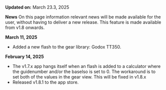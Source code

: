 **Updated on:** March 23.3, 2025

**News**
On this page information relevant news will be made available for the user, without having to deliver a new release. This feature is made available from v1.8 onwards.

**March 11, 2025**
* Added a new flash to the gear library: Godox TT350.

**February 14, 2025**
* The v1.7.x app hangs itself when an flash is added to a calculator where the guidenumber and/or the baseIso is set to 0. The workaround is to set both of the values in the gear view. This will be fixed in v1.8.x
* Released v1.8.1 to the app store.